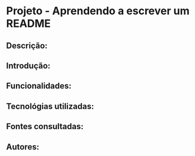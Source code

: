 # Projeto - Aprendendo a escrever um README

## Descrição:

## Introdução:

## Funcionalidades:

## Tecnológias utilizadas:

## Fontes consultadas:

## Autores:
